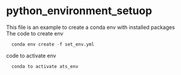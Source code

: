 # python_environment_setuop
This file is an example to create a conda env with installed packages
<br>
The code to create env
<br>
```python
  conda env create -f set_env.yml
```
code to activate env
<br>
```python
  conda to activate ats_env
```

